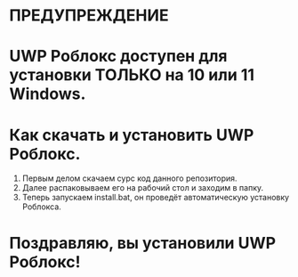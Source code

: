 # **ПРЕДУПРЕЖДЕНИЕ**
# UWP Роблокс доступен для установки ТОЛЬКО на 10 или 11 Windows.
# Как скачать и установить UWP Роблокс.
1. Первым делом скачаем сурс код данного репозитория.
2. Далее распаковываем его на рабочий стол и заходим в папку.
3. Теперь запускаем install.bat, он проведёт автоматическую установку Роблокса.
# Поздравляю, вы установили UWP Роблокс!
